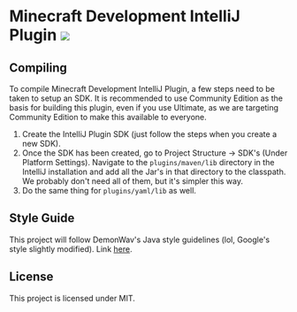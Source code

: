 Minecraft Development IntelliJ Plugin <a href="https://ci.demonwav.com/viewType.html?buildTypeId=MinecraftDevIntelliJ_Build"><img src="https://ci.demonwav.com/app/rest/builds/buildType(id:MinecraftDevIntelliJ_Build)/statusIcon"/></a>
=========================================================================================================================================================================================================================================

Compiling
---------

To compile Minecraft Development IntelliJ Plugin, a few steps need to be
taken to setup an SDK. It is recommended to use Community Edition as the
basis for building this plugin, even if you use Ultimate, as we are
targeting Community Edition to make this available to everyone.

1. Create the IntelliJ Plugin SDK (just follow the steps when you create
a new SDK).
2. Once the SDK has been created, go to Project Structure -> SDK's
(Under Platform Settings). Navigate to the `plugins/maven/lib` directory
in the IntelliJ installation and add all the Jar's in that directory to
the classpath. We probably don't need all of them, but it's simpler this
way.
3. Do the same thing for `plugins/yaml/lib` as well.

Style Guide
-----------

This project will follow DemonWav's Java style guidelines (lol, Google's
style slightly modified). Link [here](http://www.demonwav.com/style).

License
-------

This project is licensed under MIT.
